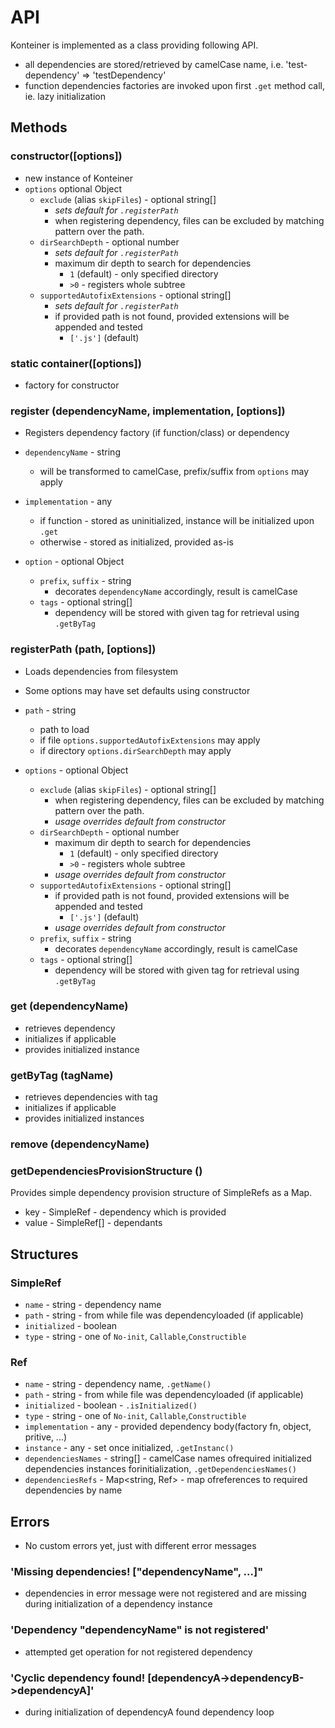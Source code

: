 # API

Konteiner is implemented as a class providing following API.
- all dependencies are stored/retrieved by camelCase name, i.e. 'test-dependency' => 'testDependency'
- function dependencies factories are invoked upon first `.get` method call, ie. lazy initialization

## Methods

### constructor([options])
- new instance of Konteiner
- `options` optional Object
	- `exclude` (alias `skipFiles`) - optional string[]
		- _sets default for `.registerPath`_
		- when registering dependency, files can be excluded by matching pattern over the path.
	- `dirSearchDepth` - optional number
		- _sets default for `.registerPath`_ 
		- maximum dir depth to search for dependencies
			- `1` (default) - only specified directory
			- `>0` - registers whole subtree
	- `supportedAutofixExtensions` - optional string[]
		- _sets default for `.registerPath`_
		- if provided path is not found, provided extensions will be appended and tested
			- `['.js']` (default)

### static container([options])
- factory for constructor

### register (dependencyName, implementation, [options])
- Registers dependency factory (if function/class) or dependency

- `dependencyName` - string
	- will be transformed to camelCase, prefix/suffix from `options` may apply
- `implementation` - any
	- if function - stored as uninitialized, instance will be initialized upon `.get`
	- otherwise - stored as initialized, provided as-is
- `option` - optional Object
	- `prefix`, `suffix` - string
		- decorates `dependencyName` accordingly, result is camelCase
	- `tags` - optional string[]
		- dependency will be stored with given tag for retrieval using `.getByTag`

### registerPath (path, [options])
- Loads dependencies from filesystem
- Some options may have set defaults using constructor

- `path` - string
	- path to load
	- if file `options.supportedAutofixExtensions` may apply
	- if directory `options.dirSearchDepth` may apply
- `options` - optional Object
	- `exclude` (alias `skipFiles`) - optional string[]
		- when registering dependency, files can be excluded by matching pattern over the path.
		- _usage overrides default from constructor_
	- `dirSearchDepth` - optional number
		- maximum dir depth to search for dependencies
			- `1` (default) - only specified directory
			- `>0` - registers whole subtree
		- _usage overrides default from constructor_
	- `supportedAutofixExtensions` - optional string[]
		- if provided path is not found, provided extensions will be appended and tested
			- `['.js']` (default)
		- _usage overrides default from constructor_
	- `prefix`, `suffix` - string
		- decorates `dependencyName` accordingly, result is camelCase
	- `tags` - optional string[]
		- dependency will be stored with given tag for retrieval using `.getByTag`

### get (dependencyName)
- retrieves dependency
- initializes if applicable
- provides initialized instance

### getByTag (tagName)
- retrieves dependencies with tag
- initializes if applicable
- provides initialized instances

### remove (dependencyName)

### getDependenciesProvisionStructure ()
Provides simple dependency provision structure of SimpleRefs as a Map.

- key - SimpleRef - dependency which is provided
- value - SimpleRef[] - dependants

## Structures

### SimpleRef
- `name` - string - dependency name
- `path` - string - from while file was dependencyloaded (if applicable)
- `initialized` - boolean
- `type` - string - one of `No-init`, `Callable`,`Constructible`

### Ref
- `name` - string - dependency name, `.getName()`
- `path` - string - from while file was dependencyloaded (if applicable)
- `initialized` - boolean - `.isInitialized()`
- `type` - string - one of `No-init`, `Callable`,`Constructible`
- `implementation` - any - provided dependency body(factory fn, object, pritive, ...)
- `instance` - any - set once initialized, `.getInstanc()`
- `dependenciesNames` - string[] - camelCase names ofrequired initialized dependencies instances forinitialization, `.getDependenciesNames()`
- `dependenciesRefs` - Map<string, Ref> - map ofreferences to required dependencies by name

## Errors
- No custom errors yet, just with different error messages

### 'Missing dependencies! ["dependencyName", ...]"
- dependencies in error message were not registered and are missing during initialization of a dependency instance

### 'Dependency "dependencyName" is not registered'
- attempted get operation for not registered dependency

### 'Cyclic dependency found! [dependencyA->dependencyB->dependencyA]'
- during initialization of dependencyA found dependency loop